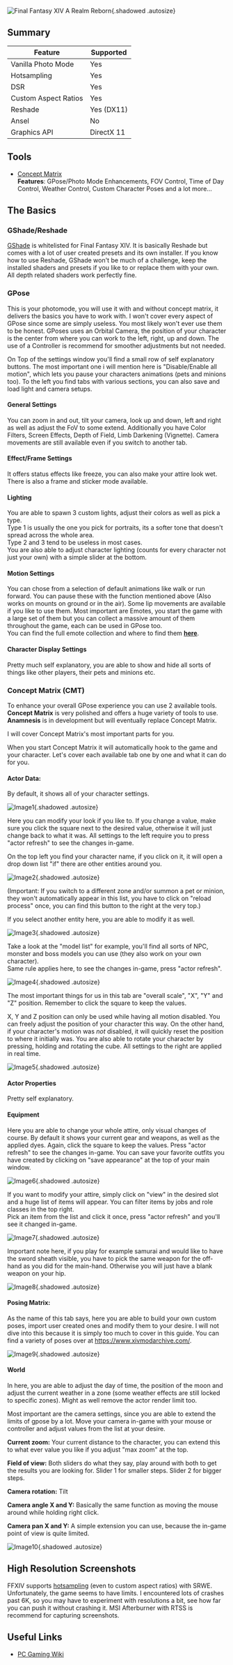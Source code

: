 ![Final Fantasy XIV A Realm Reborn](Images\ffxiv_header.png "Shot by ItsYFP"){.shadowed .autosize}

## Summary

Feature | Supported
--|--
Vanilla Photo Mode | Yes
Hotsampling | Yes
DSR | Yes
Custom Aspect Ratios | Yes
Reshade | Yes (DX11)
Ansel | No
Graphics API | DirectX 11
 
## Tools

* [Concept Matrix](https://github.com/imchillin/CMTool)  
**Features**: GPose/Photo Mode Enhancements, FOV Control, Time of Day Control, Weather Control, Custom Character Poses and a lot more...

## The Basics

### GShade/Reshade

[GShade](https://gposers.com/gshade/) is whitelisted for Final Fantasy XIV.
It is basically Reshade but comes with a lot of user created presets and its own installer.
If you know how to use Reshade, GShade won't be much of a challenge, keep the installed shaders and presets if you like to or replace them with your own. 
All depth related shaders work perfectly fine.

### GPose

This is your photomode, you will use it with and without concept matrix, it delivers the basics you have to work with.
I won't cover every aspect of GPose since some are simply useless. You most likely won't ever use them to be honest.
GPoses uses an Orbital Camera, the position of your character is the center from where you can work to the left, right, up and down.
The use of a Controller is recommend for smoother adjustments but not needed.

On Top of the settings window you'll find a small row of self explanatory buttons.
The most important one i will mention here is "Disable/Enable all motion", which lets you pause your characters animations (pets and minions too).
To the left you find tabs with various sections, you can also save and load light and camera setups.

#### General Settings
You can zoom in and out, tilt your camera, look up and down, left and right as well as adjust the FoV to some extend.
Additionally you have Color Filters, Screen Effects, Depth of Field, Limb Darkening (Vignette).
Camera movements are still available even if you switch to another tab.

#### Effect/Frame Settings
It offers status effects like freeze, you can also make your attire look wet.
There is also a frame and sticker mode available.

#### Lighting
You are able to spawn 3 custom lights, adjust their colors as well as pick a type.  
Type 1 is usually the one you pick for portraits, its a softer tone that doesn't spread across the whole area.  
Type 2 and 3 tend to be useless in most cases.  
You are also able to adjust character lighting (counts for every character not just your own) with a simple slider at the bottom.

#### Motion Settings
You can chose from a selection of default animations like walk or run forward. You can pause these with the function mentioned above (Also works on mounts on ground or in the air). 
Some lip movements are available if you like to use them. 
Most important are Emotes, you start the game with a large set of them but you can collect a massive amount of them throughout the game, each can be used in GPose too.  
You can find the full emote collection and where to find them [**here**](https://ffxivcollect.com/emotes).

#### Character Display Settings
Pretty much self explanatory, you are able to show and hide all sorts of things like other players, their pets and minions etc.

### Concept Matrix (CMT)

To enhance your overall GPose experience you can use 2 available tools.  
**Concept Matrix** is very polished and offers a huge variety of tools to use.  
**Anamnesis** is in development but will eventually replace Concept Matrix.

I will cover Concept Matrix's most important parts for you.

When you start Concept Matrix it will automatically hook to the game and your character.
Let's cover each available tab one by one and what it can do for you.

#### Actor Data:
By default, it shows all of your character settings.

![Image1](../Images/FFXIVguide/1.png){.shadowed .autosize}

Here you can modify your look if you like to. If you change a value, make sure you click the square next to the desired value, otherwise it will just change back to what it was.
All settings to the left require you to press "actor refresh" to see the changes in-game. 

On the top left you find your character name, if you click on it, it will open a drop down list "if" there are other entities around you. 

![Image2](../Images/FFXIVguide/2.png){.shadowed .autosize}

(Important: If you switch to a different zone and/or summon a pet or minion, they won't automatically appear in this list, you have to click on "reload process" once, you can find this button to the right at the very top.)  

If you select another entity here, you are able to modify it as well. 

![Image3](../Images/FFXIVguide/3.png){.shadowed .autosize}

Take a look at the "model list" for example, you'll find all sorts of NPC, monster and boss models you can use (they also work on your own character).  
Same rule applies here, to see the changes in-game, press "actor refresh".

![Image4](../Images/FFXIVguide/4.png){.shadowed .autosize}

The most important things for us in this tab are "overall scale", "X", "Y" and "Z" position. Remember to click the square to keep the values.  

X, Y and Z position can only be used while having all motion disabled. You can freely adjust the position of your character this way. On the other hand, if your character's motion was *not* disabled, it will quickly reset the position to where it initially was.
You are also able to rotate your character by pressing, holding and rotating the cube.
All settings to the right are applied in real time.

![Image5](../Images/FFXIVguide/5.png){.shadowed .autosize}

#### Actor Properties
Pretty self explanatory.

#### Equipment
Here you are able to change your whole attire, only visual changes of course.
By default it shows your current gear and weapons, as well as the applied dyes.
Again, click the square to keep the values. Press "actor refresh" to see the changes in-game.
You can save your favorite outfits you have created by clicking on "save appearance" at the top of your main window.

![Image6](../Images/FFXIVguide/6.png){.shadowed .autosize}

If you want to modify your attire, simply click on "view" in the desired slot and a huge list of items will appear. You can filter items by jobs and role classes in the top right.  
Pick an item from the list and click it once, press "actor refresh" and you'll see it changed in-game.

![Image7](../Images/FFXIVguide/7.png){.shadowed .autosize}

Important note here, if you play for example samurai and would like to have the sword sheath visible, you have to pick the same weapon for the off-hand as you did for the main-hand.
Otherwise you will just have a blank weapon on your hip.

![Image8](../Images/FFXIVguide/8.png){.shadowed .autosize}

#### Posing Matrix:
As the name of this tab says, here you are able to build your own custom poses, import user created ones and modify them to your desire.
I will not dive into this because it is simply too much to cover in this guide.
You can find a variety of poses over at https://www.xivmodarchive.com/.

![Image9](../Images/FFXIVguide/9.png){.shadowed .autosize}

#### World
In here, you are able to adjust the day of time, the position of the moon and adjust the current weather in a zone (some weather effects are still locked to specific zones). Might as well remove the actor render limit too.

Most important are the camera settings, since you are able to extend the limits of gpose by a lot.
Move your camera in-game with your mouse or controller and adjust values from the list at your desire.

**Current zoom:** Your current distance to the character, you can extend this to what ever value you like if you adjust "max zoom" at the top.

**Field of view:** Both sliders do what they say, play around with both to get the results you are looking for. Slider 1 for smaller steps. Slider 2 for bigger steps.

**Camera rotation:** Tilt

**Camera angle X and Y:** Basically the same function as moving the mouse around while holding right click.

**Camera pan X and Y:** A simple extension you can use, because the in-game point of view is quite limited.

![Image10](../Images/FFXIVguide/10.png){.shadowed .autosize}


## High Resolution Screenshots

FFXIV supports [hotsampling](https://www.framedsc.com/basics.htm#hotsampling) (even to custom aspect ratios) with SRWE.
Unfortunately, the game seems to have limits. I encountered lots of crashes past 6K, so you may have to experiment with resolutions a bit, see how far you can push it without crashing it.
MSI Afterburner with RTSS is recommend for capturing screenshots.

## Useful Links

* [PC Gaming Wiki](https://www.pcgamingwiki.com/wiki/Final_Fantasy_XIV:_A_Realm_Reborn)